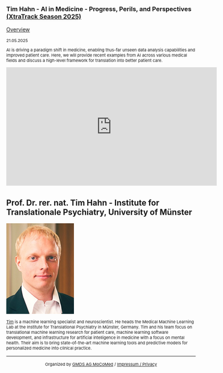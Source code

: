 ### Tim Hahn - AI in Medicine - Progress, Perils, and Perspectives [(XtraTrack Season 2025)](/2025/XtraTracksOverview)

[Overview](/2025/XtraTracksOverview)

<p style="font-size:11px">21.05.2025</p>

<p style="font-size:11px">AI is driving a paradigm shift in medicine, enabling thus-far unseen data analysis capabilities and improved patient care. Here, we will provide recent examples from AI across various medical fields and discuss a high-level framework for translation into better patient care.</p>


<center><iframe width="560" height="315" src="https://www.youtube.com/embed/HWS9eLSxi8A?si=jcEoBFUdOQt8Bafi" title="YouTube video player" frameborder="0" allow="accelerometer; autoplay; clipboard-write; encrypted-media; gyroscope; picture-in-picture; web-share" referrerpolicy="strict-origin-when-cross-origin" allowfullscreen></iframe></center>

<!-- [Register now](/2024/XtraTrackOverview) to secure your spot in the lectures and receive a calendar invitation including the access link.-->

<!-- [Join Us Life](/2024/XtraTrackOverview) to secure your spot in the lectures and receive a calendar invitation including the access link.-->

## Prof. Dr. rer. nat. Tim Hahn - Institute for Translationale Psychiatry, University of Münster

<img src="/images/2025/TimHahn.png?raw=true"/>



<p style="font-size:11px"><a href="www.mmll.uni-muenster.de ">Tim</a> is a machine learning specialist and neuroscientist. He heads the Medical Machine Learning Lab at the Institute for Translational Psychiatry in Münster, Germany. Tim and his team focus on translational machine learning research for patient care, machine learning software development, and infrastructure for artificial intelligence in medicine with a focus on mental health. Their aim is to bring state-of-the-art machine learning tools and predictive models for personalized medicine into clinical practice.</p>

<!-- second speaker-->
<!--<img src="/images/??/USER.jpg?raw=true"/>

<p style="font-size:11px">CV</p>-->

---
<center><p style="font-size:11px">Organized by <a href="http://mocomed.de">GMDS AG MoCoMed</a> / <a href="/imprint">Impressum / Privacy</a></p></center>